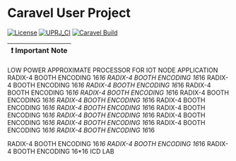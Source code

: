 # Caravel User Project

[![License](https://img.shields.io/badge/License-Apache%202.0-blue.svg)](https://opensource.org/licenses/Apache-2.0) [![UPRJ_CI](https://github.com/efabless/caravel_project_example/actions/workflows/user_project_ci.yml/badge.svg)](https://github.com/efabless/caravel_project_example/actions/workflows/user_project_ci.yml) [![Caravel Build](https://github.com/efabless/caravel_project_example/actions/workflows/caravel_build.yml/badge.svg)](https://github.com/efabless/caravel_project_example/actions/workflows/caravel_build.yml)

| :exclamation: Important Note            |
|-----------------------------------------|
 

LOW POWER APPROXIMATE PROCESSOR FOR IOT NODE APPLICATION 
RADIX-4 BOOTH ENCODING 16*16
RADIX-4 BOOTH ENCODING 16*16
RADIX-4 BOOTH ENCODING 16*16
RADIX-4 BOOTH ENCODING 16*16
RADIX-4 BOOTH ENCODING 16*16
RADIX-4 BOOTH ENCODING 16*16
RADIX-4 BOOTH ENCODING 16*16
RADIX-4 BOOTH ENCODING 16*16
RADIX-4 BOOTH ENCODING 16*16
RADIX-4 BOOTH ENCODING 16*16
RADIX-4 BOOTH ENCODING 16*16
RADIX-4 BOOTH ENCODING 16*16
RADIX-4 BOOTH ENCODING 16*16
RADIX-4 BOOTH ENCODING 16*16
RADIX-4 BOOTH ENCODING 16*16
RADIX-4 BOOTH ENCODING 16*16

RADIX-4 BOOTH ENCODING 16*16
RADIX-4 BOOTH ENCODING 16*16
RADIX-4 BOOTH ENCODING 16*16
ICD LAB 
